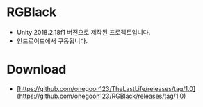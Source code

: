 # RGBlack
+ Unity 2018.2.18f1 버전으로 제작된 프로젝트입니다.
+ 안드로이드에서 구동됩니다.
# Download
+ [https://github.com/onegoon123/TheLastLife/releases/tag/1.0](https://github.com/onegoon123/RGBlack/releases/tag/1.0)
